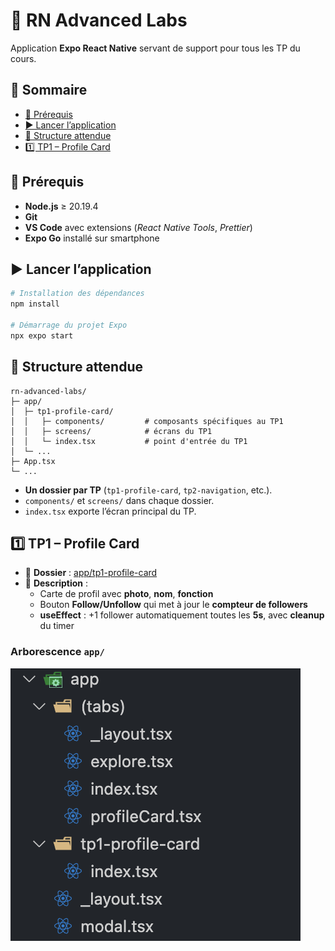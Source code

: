 # 📱 RN Advanced Labs

Application **Expo React Native** servant de support pour tous les TP du cours.

## 📑 Sommaire
- [🚀 Prérequis](#-prérequis)
- [▶️ Lancer l’application](#️-lancer-lapplication)
- [📂 Structure attendue](#-structure-attendue)
- [1️⃣ TP1 – Profile Card](#tp1--profile-card)


## 🚀 Prérequis

- **Node.js** ≥ 20.19.4  
- **Git**  
- **VS Code** avec extensions (*React Native Tools*, *Prettier*)  
- **Expo Go** installé sur smartphone  

## ▶️ Lancer l’application

```bash
# Installation des dépendances
npm install

# Démarrage du projet Expo
npx expo start
```

## 📂 Structure attendue 
```
rn-advanced-labs/
├─ app/
│  ├─ tp1-profile-card/
│  │   ├─ components/         # composants spécifiques au TP1
│  │   ├─ screens/            # écrans du TP1
│  │   └─ index.tsx           # point d'entrée du TP1
│  └─ ...
├─ App.tsx
└─ ...
```
- **Un dossier par TP** (`tp1-profile-card`, `tp2-navigation`, etc.).
- `components/` et `screens/` dans chaque dossier.
- `index.tsx` exporte l’écran principal du TP.


## 1️⃣ TP1 – Profile Card

- 📂 **Dossier** : [app/tp1-profile-card](./app/tp1-profile-card/)
- 🧾 **Description** :
  - Carte de profil avec **photo**, **nom**, **fonction**
  - Bouton **Follow/Unfollow** qui met à jour le **compteur de followers**
  - **useEffect** : +1 follower automatiquement toutes les **5s**, avec **cleanup** du timer

### Arborescence `app/`
![Arborescence app](./docs/tp1-arborescence.png)

